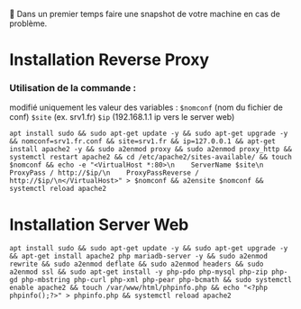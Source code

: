 🚨 Dans un premier temps faire une snapshot de votre machine en cas de problème.

# Installation Reverse Proxy

### Utilisation de la commande : 
modifié uniquement les valeur des variables : ```$nomconf``` (nom du fichier de conf) ```$site``` (ex. srv1.fr) ```$ip``` (192.168.1.1 ip vers le server web)

```apt install sudo && sudo apt-get update -y && sudo apt-get upgrade -y && nomconf=srv1.fr.conf && site=srv1.fr && ip=127.0.0.1 && apt-get install apache2 -y && sudo a2enmod proxy && sudo a2enmod proxy_http && systemctl restart apache2 && cd /etc/apache2/sites-available/ && touch $nomconf && echo -e "<VirtualHost *:80>\n    ServerName $site\n    ProxyPass / http://$ip/\n    ProxyPassReverse / http://$ip/\n</VirtualHost>" > $nomconf && a2ensite $nomconf && systemctl reload apache2```

# Installation Server Web

```apt install sudo && sudo apt-get update -y && sudo apt-get upgrade -y && apt-get install apache2 php mariadb-server -y && sudo a2enmod rewrite && sudo a2enmod deflate && sudo a2enmod headers && sudo a2enmod ssl && sudo apt-get install -y php-pdo php-mysql php-zip php-gd php-mbstring php-curl php-xml php-pear php-bcmath && sudo systemctl enable apache2 && touch /var/www/html/phpinfo.php && echo "<?php phpinfo();?>" > phpinfo.php && systemctl reload apache2```
